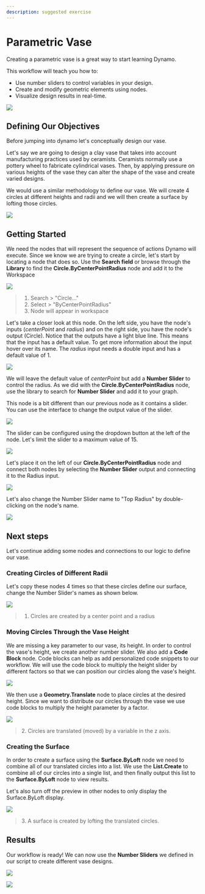 ```yaml
---
description: suggested exercise
---
```


# Parametric Vase

Creating a parametric vase is a great way to start learning Dynamo.

This workflow will teach you how to:

* Use number sliders to control variables in your design.
* Create and modify geometric elements using nodes.
* &#x20;Visualize design results in real-time.

![](<../../.gitbook/assets/vase1 (3).gif>)

## Defining Our Objectives

Before jumping into dynamo let's conceptually design our vase.&#x20;

Let's say we are going to design a clay vase that takes into account manufacturing practices used by ceramists. Ceramists normally use a pottery wheel to fabricate cylindrical vases. Then, by applying pressure on various heights of the vase they can alter the shape of the vase and create varied designs.   &#x20;

We would use a similar methodology to define our vase. We will create 4 circles at different heights and radii and we will then create a surface by lofting those circles.

![](../../.gitbook/assets/vase2.png)



## Getting Started

We need the nodes that will represent the sequence of actions Dynamo will execute. Since we know we are trying to create a circle, let's start by locating a node that does so. Use the **Search field** or browse through the **Library** to find the **Circle.ByCenterPointRadius** node and add it to the Workspace

![](../../.gitbook/assets/vase8.png)

> 1. Search > "Circle..."
> 2. Select > "ByCenterPointRadius"
> 3. Node will appear in workspace

Let's take a closer look at this node. On the left side, you have the node's inputs (_centerPoint_ and _radius_) and on the right side, you have the node's output (Circle). Notice that the outputs have a light blue line. This means that the input has a default value. To get more information about the input hover over its name. The _radius_ input needs a double input and has a default value of 1.

![](../../.gitbook/assets/vase10.png)



We will leave the default value of _centerPoint_ but add a **Number Slider** to control the radius. As we did with the **Circle.ByCenterPointRadius** node, use the library to search for **Number Slider** and add it to your graph.

This node is a bit different than our previous node as it contains a slider. You can use the interface to change the output value of the slider.

![](<../../.gitbook/assets/vase13 (1).gif>)

The slider can be configured using the dropdown button at the left of the node. Let's limit the slider to a maximum value of 15.

![](../../.gitbook/assets/vase11.png)

Let's place it on the left of our **Circle.ByCenterPointRadius** node and connect both nodes by selecting the **Number Slider** output and connecting it to the Radius input.

![](../../.gitbook/assets/vase12.png)

Let's also change the Number Slider name to "Top Radius" by double-clicking on the node's name.

![](../../.gitbook/assets/vase14.png)

## Next steps

Let's continue adding some nodes and connections to our logic to define our vase.

### Creating Circles of Different Radii

Let's copy these nodes 4 times so that these circles define our surface, change the Number Slider's names as shown below.&#x20;

![](<../../.gitbook/assets/vase4 (1).png>)

> 1. Circles are created by a center point and a radius

### Moving Circles Through the Vase Height

We are missing a key parameter to our vase, its height. In order to control the vase's height, we create another number slider. We also add a **Code Block** node. Code blocks can help as add personalized code snippets to our workflow. We will use the code block to multiply the height slider by different factors so that we can position our circles along the vase's height.

![](<../../.gitbook/assets/vase15 (1).png>)

We then use a **Geometry.Translate** node to place circles at the desired height. Since we want to distribute our circles through the vase we use code blocks to multiply the height parameter by a factor.

![](../../.gitbook/assets/vase5.png)

> 2\. Circles are translated (moved) by a variable in the z axis.

### Creating the Surface

In order to create a surface using the **Surface.ByLoft** node we need to combine all of our translated circles into a list. We use the **List.Create** to combine all of our circles into a single list, and then finally output this list to the **Surface.ByLoft** node to view results.

Let's also turn off the preview in other nodes to only display the Surface.ByLoft display.

![](<../../.gitbook/assets/vase6 (1).png>)

> 3\. A surface is created by lofting the translated circles.&#x20;

## Results

Our workflow is ready! We can now use the **Number Sliders** we defined in our script to create different vase designs.&#x20;

![](<../../.gitbook/assets/vase1 (3).gif>)

![](../../.gitbook/assets/vase7.png)
